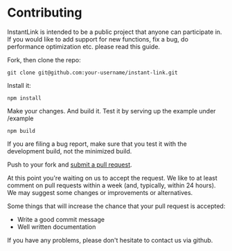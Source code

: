 # Contributing

InstantLink is intended to be a public project that anyone can participate in. If you would like to add support for new functions, fix a bug, do performance optimization etc. please read this guide.

Fork, then clone the repo:

    git clone git@github.com:your-username/instant-link.git
    
Install it:

    npm install

Make your changes. And build it. Test it by serving up the example under /example

    npm build

If you are filing a bug report, make sure that you test it with the development build, not the minimized build.

Push to your fork and [submit a pull request][pr].

[pr]: https://github.com/apility/instant-link/compare/

At this point you're waiting on us to accept the request. We like to at least comment on pull requests within a week (and, typically, within 24 hours). We may suggest some changes or improvements or alternatives.

Some things that will increase the chance that your pull request is accepted:

* Write a good commit message
* Well written documentation

If you have any problems, please don't hesitate to contact us via github.